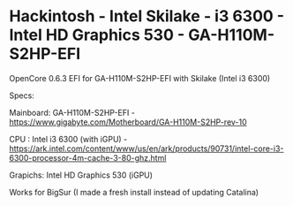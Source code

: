 # Hackintosh - Intel Skilake - i3 6300 - Intel HD Graphics 530 - GA-H110M-S2HP-EFI
OpenCore 0.6.3 EFI for GA-H110M-S2HP-EFI with Skilake (Intel i3 6300)


Specs:

Mainboard: GA-H110M-S2HP-EFI - https://www.gigabyte.com/Motherboard/GA-H110M-S2HP-rev-10

CPU : Intel i3 6300 (with iGPU) - https://ark.intel.com/content/www/us/en/ark/products/90731/intel-core-i3-6300-processor-4m-cache-3-80-ghz.html

Grapichs: Intel HD Graphics 530 (iGPU)




Works for BigSur (I made a fresh install instead of updating Catalina)
